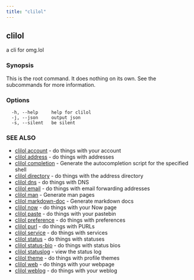 ```yaml
---
title: "clilol"
---
```

## clilol

a cli for omg.lol

### Synopsis

This is the root command. It does nothing on its own.
See the subcommands for more information.

### Options

```
  -h, --help     help for clilol
  -j, --json     output json
  -s, --silent   be silent
```

### SEE ALSO

* [clilol account](clilol_account.md)	 - do things with your account
* [clilol address](clilol_address.md)	 - do things with addresses
* [clilol completion](clilol_completion.md)	 - Generate the autocompletion script for the specified shell
* [clilol directory](clilol_directory.md)	 - do things with the address directory
* [clilol dns](clilol_dns.md)	 - do things with DNS
* [clilol email](clilol_email.md)	 - do things with email forwarding addresses
* [clilol man](clilol_man.md)	 - Generate man pages
* [clilol markdown-doc](clilol_markdown-doc.md)	 - Generate markdown docs
* [clilol now](clilol_now.md)	 - do things with your Now page
* [clilol paste](clilol_paste.md)	 - do things with your pastebin
* [clilol preference](clilol_preference.md)	 - do things with preferences
* [clilol purl](clilol_purl.md)	 - do things with PURLs
* [clilol service](clilol_service.md)	 - do things with services
* [clilol status](clilol_status.md)	 - do things with statuses
* [clilol status-bio](clilol_status-bio.md)	 - do things with status bios
* [clilol statuslog](clilol_statuslog.md)	 - view the status log
* [clilol theme](clilol_theme.md)	 - do things with profile themes
* [clilol web](clilol_web.md)	 - do things with your webpage
* [clilol weblog](clilol_weblog.md)	 - do things with your weblog


